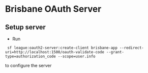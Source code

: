 # Brisbane OAuth Server

## Setup server
- Run
```
 sf league:oauth2-server:create-client brisbane-app --redirect-uri=http://localhost:1500/oauth-validate-code --grant-type=authorization_code --scope=user.info
```
to configure the server